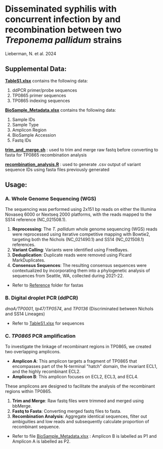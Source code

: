 # Disseminated syphilis with concurrent infection by and recombination between two _Treponema pallidum_ strains
Lieberman, N. et al. 2024

## **Supplemental Data:**

**[TableS1.xlsx](./TableS1.xlsx)** contains the following data:
  1. ddPCR primer/probe sequences
  2. TP0865 primer sequences
  3. TP0865 indexing sequences

**[BioSample_Metadata.xlsx](./BioSample_Metadata.xlsx)** contains the following data:
  1. Sample IDs
  2. Sample Type
  3. Amplicon Region
  4. BioSample Accession
  5. Fastq IDs

**[trim_and_merge.sh](./trim_and_merge.sh)** : used to trim and merge raw fastq before converting to fasta for TP0865 recombination analysis

**[recombination_analysis.R](./recombination_analysis.R)** : used to generate .csv output of variant sequence IDs using fasta files previously generated


## **Usage:**
### A. Whole Genome Sequencing (WGS)

The sequencing was performed using 2x151 bp reads on either the Illumina Novaseq 6000 or Nextseq 2000 platforms, with the reads mapped to the SS14 reference (NC_021508.1). 

1. **Reprocessing**: The _T. pallidum_ whole genome sequencing (WGS) reads were reprocessed using iterative competitive mapping with Bowtie2, targeting both the Nichols (NC_021490.1) and SS14 (NC_021508.1) references.
2. **Variant Calling**: Variants were identified using FreeBayes.
3. **Deduplication**: Duplicate reads were removed using Picard MarkDuplicates.
4. **Consensus Sequences**: The resulting consensus sequences were contextualized by incorporating them into a phylogenetic analysis of sequences from Seattle, WA, collected during 2021-22.

* Refer to [Reference](./Reference) folder for fastas

### B. Digital droplet PCR (ddPCR)

_dnaA/TP0001_, _tp47/TP0574_, and _TP0136_ (Discriminated between Nichols and SS14 Lineages)

* Refer to [TableS1.xlsx](./TableS1.xlsx) for sequences

### C. _TP0865_ PCR amplification

To investigate the linkage of recombinant regions in TP0865, we created two overlapping amplicons. 

- **Amplicon A**: This amplicon targets a fragment of TP0865 that encompasses part of the N-terminal "hatch" domain, the invariant ECL1, and the highly recombinant ECL2.
- **Amplicon B**: This amplicon focuses on ECL2, ECL3, and ECL4.

These amplicons are designed to facilitate the analysis of the recombinant regions within TP0865.

1. **Trim and Merge**: Raw fastq files were trimmed and merged using bbMerge.
2. **Fastq to Fasta**: Converting merged fastq files to fasta.
3. **Recombination Analysis**: Aggregate identical sequences, filter out ambiguities and low reads and subsequently calculate proportion of recombinant sequence.

* Refer to file [BioSample_Metadata.xlsx](./BioSample_Metadata.xlsx) : Amplicon B is labelled as P1 and Amplicon A is labelled as P2. 
